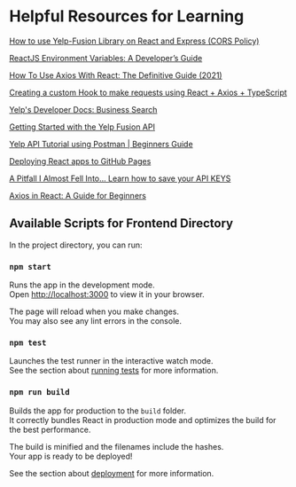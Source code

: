 # Helpful Resources for Learning

[How to use Yelp-Fusion Library on React and Express (CORS Policy)](https://dev.to/kyle12jung/how-to-use-yelp-fusion-library-on-react-and-express-cors-policy-2igb)

[ReactJS Environment Variables: A Developer’s Guide](https://appwrk.com/reactjs-environment-variables)

[How To Use Axios With React: The Definitive Guide (2021)](https://www.freecodecamp.org/news/how-to-use-axios-with-react/#how-to-set-up-axios-with-react)

[Creating a custom Hook to make requests using React + Axios + TypeScript](https://danilorivera95.medium.com/creating-a-custom-hook-to-make-requests-using-react-axios-typescript-ca591c6c25fc)

[Yelp's Developer Docs: Business Search](https://docs.developer.yelp.com/reference/v3_business_search)

[Getting Started with the Yelp Fusion API](https://docs.developer.yelp.com/docs/fusion-intro)

[Yelp API Tutorial using Postman | Beginners Guide](https://www.youtube.com/watch?v=gSH_PLX1OSA)

[Deploying React apps to GitHub Pages](https://blog.logrocket.com/deploying-react-apps-github-pages/)

[A Pitfall I Almost Fell Into… Learn how to save your API KEYS](https://medium.com/@oadaramola/a-pitfall-i-almost-fell-into-d1d3461b2fb8)

[Axios in React: A Guide for Beginners](https://www.geeksforgeeks.org/axios-in-react-a-guide-for-beginners/)

## Available Scripts for Frontend Directory

In the project directory, you can run:

### `npm start`

Runs the app in the development mode.\
Open [http://localhost:3000](http://localhost:3000) to view it in your browser.

The page will reload when you make changes.\
You may also see any lint errors in the console.

### `npm test`

Launches the test runner in the interactive watch mode.\
See the section about [running tests](https://facebook.github.io/create-react-app/docs/running-tests) for more information.

### `npm run build`

Builds the app for production to the `build` folder.\
It correctly bundles React in production mode and optimizes the build for the best performance.

The build is minified and the filenames include the hashes.\
Your app is ready to be deployed!

See the section about [deployment](https://facebook.github.io/create-react-app/docs/deployment) for more information.

